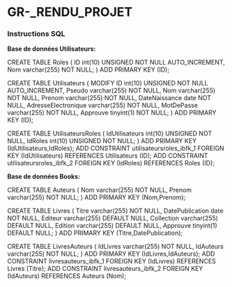 # GR-_RENDU_PROJET


### Instructions SQL

**Base de données Utilisateurs:**

CREATE TABLE Roles (
  ID int(10) UNSIGNED NOT NULL AUTO_INCREMENT,
  Nom varchar(255) NOT NULL;
) 
ADD PRIMARY KEY (ID);

CREATE TABLE Utilisateurs (
   MODIFY ID int(10) UNSIGNED NOT NULL AUTO_INCREMENT,
  Pseudo varchar(255) NOT NULL,
  Nom varchar(255) NOT NULL,
  Prenom varchar(255) NOT NULL,
  DateNaissance date NOT NULL,
  AdresseElectronique varchar(255) NOT NULL,
  MotDePasse varchar(255) NOT NULL,
  Approuve tinyint(1) NOT NULL;
) 
ADD PRIMARY KEY (ID);

CREATE TABLE UtilisateursRoles (
  IdUtilisateurs int(10) UNSIGNED NOT NULL,
  IdRoles int(10) UNSIGNED NOT NULL;
) 
  ADD PRIMARY KEY (IdUtilisateurs,IdRoles);
  ADD CONSTRAINT utilisateursroles_ibfk_1 FOREIGN KEY (IdUtilisateurs) REFERENCES Utilisateurs (ID);
  ADD CONSTRAINT utilisateursroles_ibfk_2 FOREIGN KEY (IdRoles) REFERENCES Roles (ID);


**Base de données Books:**

CREATE TABLE Auteurs (
  Nom varchar(255) NOT NULL,
  Prenom varchar(255) NOT NULL;
) 
ADD PRIMARY KEY (Nom,Prenom);

CREATE TABLE Livres (
  Titre varchar(255) NOT NULL,
  DatePublication date NOT NULL,
  Editeur varchar(255) DEFAULT NULL,
  Collection varchar(255) DEFAULT NULL,
  Edition varchar(255) DEFAULT NULL,
  Approuve tinyint(1) DEFAULT NULL;
) 
ADD PRIMARY KEY (Titre,DatePublication);

CREATE TABLE LivresAuteurs (
  IdLivres varchar(255) NOT NULL,
  IdAuteurs varchar(255) NOT NULL;
) 
  ADD PRIMARY KEY (IdLivres,IdAuteurs);
  ADD CONSTRAINT livresauteurs_ibfk_1 FOREIGN KEY (IdLivres) REFERENCES Livres (Titre);
  ADD CONSTRAINT livresauteurs_ibfk_2 FOREIGN KEY (IdAuteurs) REFERENCES Auteurs (Nom);
